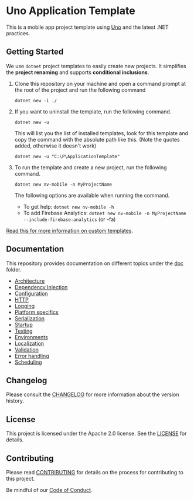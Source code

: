 ﻿# Uno Application Template

This is a mobile app project template using [Uno](https://github.com/unoplatform/uno) and the latest .NET practices.

## Getting Started

We use `dotnet` project templates to easily create new projects. It simplifies the **project renaming** and supports **conditional inclusions**.

1. Clone this repository on your machine and open a command prompt at the root of the project and run the following command 

   `dotnet new -i ./`


1. If you want to uninstall the template, run the following command.

    `dotnet new -u`

    This will list you the list of installed templates, look for this template and copy the command with the absolute path like this. (Note the quotes added, otherwise it doesn't work)

    `dotnet new -u "C:\P\ApplicationTemplate"`

1. To run the template and create a new project, run the following command.

    `dotnet new nv-mobile -n MyProjectName`

    The following options are available when running the command.

    - To get help: `dotnet new nv-mobile -h`
    - To add Firebase Analytics: `dotnet new nv-mobile -n MyProjectName --include-firebase-analytics` (or -fa)

[Read this for more information on custom templates](https://docs.microsoft.com/en-us/dotnet/core/tools/custom-templates).

## Documentation

This repository provides documentation on different topics under the [doc](doc/) folder.

- [Architecture](doc/Architecture.md)
- [Dependency Injection](doc/DependencyInjection.md)
- [Configuration](doc/Configuration.md)
- [HTTP](doc/HTTP.md)
- [Logging](doc/Logging.md)
- [Platform specifics](doc/PlatformSpecifics.md)
- [Serialization](doc/Serialization.md)
- [Startup](doc/Startup.md)
- [Testing](doc/Testing.md)
- [Environments](doc/Environments.md)
- [Localization](doc/Localization.md)
- [Validation](doc/Validation.md)
- [Error handling](doc/ErrorHandling.md)
- [Scheduling](doc/Scheduling.md)

## Changelog

Please consult the [CHANGELOG](CHANGELOG.md) for more information about the version history.

## License

This project is licensed under the Apache 2.0 license. See the [LICENSE](LICENSE) for details.

## Contributing

Please read [CONTRIBUTING](CONTRIBUTING.md) for details on the process for contributing to this project.

Be mindful of our [Code of Conduct](CODE_OF_CONDUCT.md).

